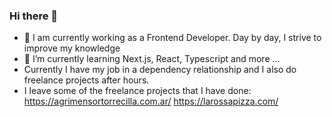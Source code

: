 ### Hi there 👋

- 🔭 I am currently working as a Frontend Developer. Day by day, I strive to improve my knowledge
- 🌱 I’m currently learning Next.js, React, Typescript and more ...
- Currently I have my job in a dependency relationship and I also do freelance projects after hours.
- I leave some of the freelance projects that I have done: 
https://agrimensortorrecilla.com.ar/ https://larossapizza.com/


